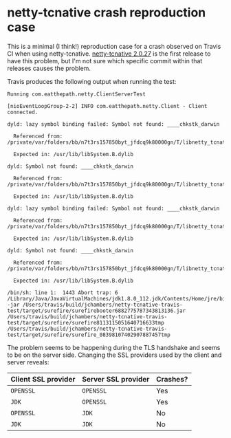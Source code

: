 # netty-tcnative crash reproduction case

This is a minimal (I think!) reproduction case for a crash observed on Travis CI when using netty-tcnative. [netty-tcnative 2.0.27](https://github.com/netty/netty-tcnative/milestone/64?closed=1) is the first release to have this problem, but I'm not sure which specific commit within that releases causes the problem.

Travis produces the following output when running the test:

```
Running com.eatthepath.netty.ClientServerTest

[nioEventLoopGroup-2-2] INFO com.eatthepath.netty.Client - Client connected.

dyld: lazy symbol binding failed: Symbol not found: ____chkstk_darwin

  Referenced from: /private/var/folders/bb/n7t3rs157850byt_jfdcq9k80000gn/T/libnetty_tcnative_osx_x86_648800677716316437175.dylib

  Expected in: /usr/lib/libSystem.B.dylib

dyld: Symbol not found: ____chkstk_darwin

  Referenced from: /private/var/folders/bb/n7t3rs157850byt_jfdcq9k80000gn/T/libnetty_tcnative_osx_x86_648800677716316437175.dylib

  Expected in: /usr/lib/libSystem.B.dylib

dyld: lazy symbol binding failed: Symbol not found: ____chkstk_darwin

  Referenced from: /private/var/folders/bb/n7t3rs157850byt_jfdcq9k80000gn/T/libnetty_tcnative_osx_x86_648800677716316437175.dylib

  Expected in: /usr/lib/libSystem.B.dylib

dyld: Symbol not found: ____chkstk_darwin

  Referenced from: /private/var/folders/bb/n7t3rs157850byt_jfdcq9k80000gn/T/libnetty_tcnative_osx_x86_648800677716316437175.dylib

  Expected in: /usr/lib/libSystem.B.dylib

/bin/sh: line 1:  1443 Abort trap: 6           /Library/Java/JavaVirtualMachines/jdk1.8.0_112.jdk/Contents/Home/jre/bin/java -jar /Users/travis/build/jchambers/netty-tcnative-travis-test/target/surefire/surefirebooter6882775787343813136.jar /Users/travis/build/jchambers/netty-tcnative-travis-test/target/surefire/surefire8113115051640716633tmp /Users/travis/build/jchambers/netty-tcnative-travis-test/target/surefire/surefire_08398107402907887457tmp
```

The problem seems to be happening during the TLS handshake and seems to be on the server side. Changing the SSL providers used by the client and server reveals:

| Client SSL provider | Server SSL provider | Crashes? |
|---------------------|---------------------|----------|
| `OPENSSL`           | `OPENSSL`           | Yes      |
| `JDK`               | `OPENSSL`           | Yes      |
| `OPENSSL`           | `JDK`               | No       |
| `JDK`               | `JDK`               | No       |
